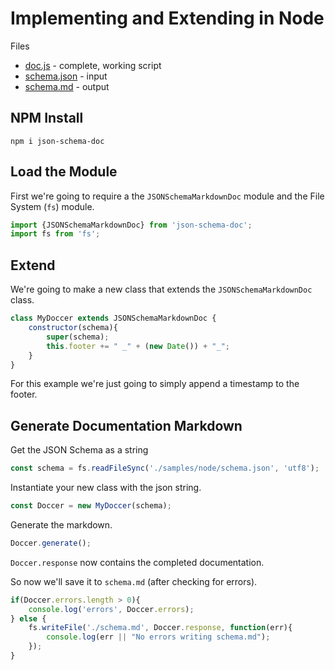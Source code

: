 # Implementing and Extending in Node
Files
 - [doc.js](./doc.js) - complete, working script
 - [schema.json](../schema.json) - input
 - [schema.md](./schema.md) - output
## NPM Install
``` shell
npm i json-schema-doc
```

## Load the Module
First we're going to require a the `JSONSchemaMarkdownDoc` module and the File System (`fs`) module.
``` javascript
import {JSONSchemaMarkdownDoc} from 'json-schema-doc';
import fs from 'fs';
```
## Extend
We're going to make a new class that extends the `JSONSchemaMarkdownDoc` class.
``` javascript
class MyDoccer extends JSONSchemaMarkdownDoc {
    constructor(schema){
        super(schema);
        this.footer += " _" + (new Date()) + "_";
    }
}
```
For this example we're just going to simply append a timestamp to the footer.
## Generate Documentation Markdown
Get the JSON Schema as a string
``` javascript
const schema = fs.readFileSync('./samples/node/schema.json', 'utf8');
```
Instantiate your new class with the json string.
``` javascript
const Doccer = new MyDoccer(schema);
```

Generate the markdown.
``` javascript
Doccer.generate();
```
`Doccer.response` now contains the completed documentation.

So now we'll save it to `schema.md` (after checking for errors).
``` javascript
if(Doccer.errors.length > 0){
    console.log('errors', Doccer.errors);
} else {
    fs.writeFile('./schema.md', Doccer.response, function(err){
        console.log(err || "No errors writing schema.md");
    });
}
```
